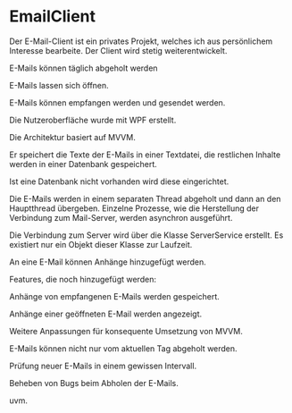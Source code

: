 # EmailClient

Der E-Mail-Client ist ein privates Projekt, welches ich aus persönlichem Interesse bearbeite. 
Der Client wird stetig weiterentwickelt. 

E-Mails können täglich abgeholt werden

E-Mails lassen sich öffnen. 

E-Mails können empfangen werden und gesendet werden. 

Die Nutzeroberfläche wurde mit WPF erstellt. 

Die Architektur basiert auf MVVM. 

Er speichert die Texte der E-Mails in einer Textdatei, die restlichen Inhalte werden in einer Datenbank gespeichert. 

Ist eine Datenbank nicht vorhanden wird diese eingerichtet. 

Die E-Mails werden in einem separaten Thread abgeholt und dann an den Hauptthread übergeben. 
Einzelne Prozesse, wie die Herstellung der Verbindung zum Mail-Server, werden asynchron ausgeführt.  

Die Verbindung zum Server wird über die Klasse ServerService erstellt. Es existiert nur ein Objekt dieser Klasse zur Laufzeit.

An eine E-Mail können Anhänge hinzugefügt werden. 


Features, die noch hinzugefügt werden: 

Anhänge von empfangenen E-Mails werden gespeichert. 

Anhänge einer geöffneten E-Mail werden angezeigt. 

Weitere Anpassungen für konsequente Umsetzung von MVVM. 

E-Mails können nicht nur vom aktuellen Tag abgeholt werden.

Prüfung neuer E-Mails in einem gewissen Intervall.

Beheben von Bugs beim Abholen der E-Mails.

uvm. 



